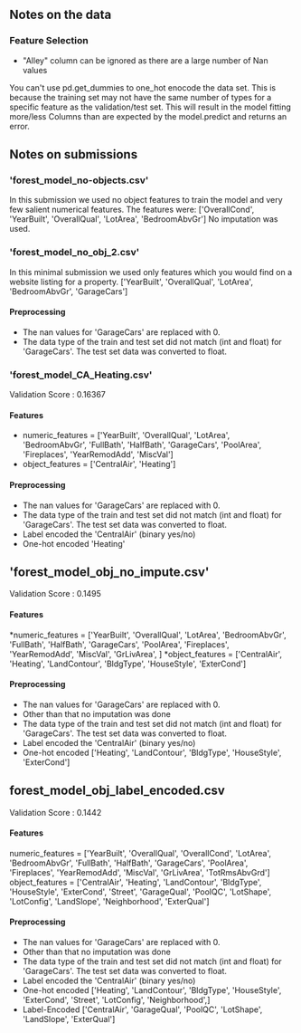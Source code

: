 ## Notes on the data

### Feature Selection
* "Alley" column can be ignored as there are a large number of Nan values


You can't use pd.get_dummies to one_hot enocode the data set. This is because
the training set may not have the same number of types for a specific feature as
the validation/test set. This will result in the model fitting more/less Columns
than are expected by the model.predict and returns an error.


## Notes on submissions
### 'forest_model_no-objects.csv'
In this submission we used no object features to train the model and very few
salient numerical features. The features were:
['OverallCond', 'YearBuilt', 'OverallQual', 'LotArea', 'BedroomAbvGr']
No imputation was used.

### 'forest_model_no_obj_2.csv'
In this minimal submission we used only features which you would find on a website listing for a property.
['YearBuilt', 'OverallQual', 'LotArea', 'BedroomAbvGr', 'GarageCars']
#### Preprocessing
* The nan values for 'GarageCars' are replaced with 0.
* The data type of the train and test set did not match (int and float) for 'GarageCars'. The test set data was converted to float.

### 'forest_model_CA_Heating.csv'
Validation Score : 0.16367
#### Features
* numeric_features = ['YearBuilt', 'OverallQual', 'LotArea', 'BedroomAbvGr',
	 'FullBath', 'HalfBath', 'GarageCars', 'PoolArea', 'Fireplaces', 'YearRemodAdd',
	 'MiscVal']
* object_features = ['CentralAir', 'Heating']

#### Preprocessing
* The nan values for 'GarageCars' are replaced with 0.
* The data type of the train and test set did not match (int and float) for 'GarageCars'. The test set data was converted to float.
* Label encoded the 'CentralAir' (binary yes/no)
* One-hot encoded 'Heating'

## 'forest_model_obj_no_impute.csv'
Validation Score : 0.1495
#### Features
*numeric_features = ['YearBuilt', 'OverallQual', 'LotArea', 'BedroomAbvGr',
	 'FullBath', 'HalfBath', 'GarageCars', 'PoolArea', 'Fireplaces', 'YearRemodAdd',
	 'MiscVal', 'GrLivArea', ]
*object_features = ['CentralAir', 'Heating', 'LandContour', 'BldgType', 'HouseStyle', 'ExterCond']

#### Preprocessing
* The nan values for 'GarageCars' are replaced with 0.
* Other than that no imputation was done
* The data type of the train and test set did not match (int and float) for 'GarageCars'. The test set data was converted to float.
* Label encoded the 'CentralAir' (binary yes/no)
* One-hot encoded ['Heating',  'LandContour', 'BldgType', 'HouseStyle', 'ExterCond']

## forest_model_obj_label_encoded.csv
Validation Score : 0.1442
#### Features
numeric_features = ['YearBuilt', 'OverallQual', 'OverallCond', 'LotArea', 'BedroomAbvGr',
	 'FullBath', 'HalfBath', 'GarageCars', 'PoolArea', 'Fireplaces', 'YearRemodAdd',
	 'MiscVal', 'GrLivArea', 'TotRmsAbvGrd']
object_features = ['CentralAir', 'Heating', 'LandContour', 'BldgType', 'HouseStyle', 'ExterCond', 'Street', 'GarageQual', 'PoolQC', 'LotShape',  'LotConfig', 'LandSlope', 'Neighborhood', 'ExterQual']

#### Preprocessing
* The nan values for 'GarageCars' are replaced with 0.
* Other than that no imputation was done
* The data type of the train and test set did not match (int and float) for 'GarageCars'. The test set data was converted to float.
* Label encoded the 'CentralAir' (binary yes/no)
* One-hot encoded ['Heating', 'LandContour', 'BldgType', 'HouseStyle', 'ExterCond', 'Street', 'LotConfig', 'Neighborhood',]
* Label-Encoded ['CentralAir', 'GarageQual', 'PoolQC', 'LotShape', 'LandSlope', 'ExterQual']
